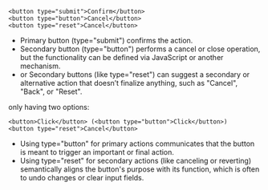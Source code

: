 ```
<button type="submit">Confirm</button>
<button type="button">Cancel</button>
<button type="reset">Cancel</button>
```
- Primary button (type="submit") confirms the action.
- Secondary button (type="button") performs a cancel or close operation, but the functionality can be defined via JavaScript or another mechanism.
- or Secondary buttons (like type="reset") can suggest a secondary or alternative action that doesn’t finalize anything, such as "Cancel", "Back", or "Reset".

only having two options:

```
<button>Click</button> (<button type="button">Click</button>)
<button type="reset">Cancel</button>
```


- Using type="button" for primary actions communicates that the button is meant to trigger an important or final action.
- Using type="reset" for secondary actions (like canceling or reverting) semantically aligns the button's purpose with its function, which is often to undo changes or clear input fields.
